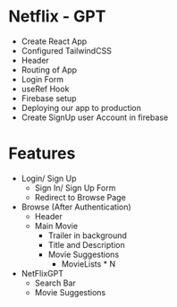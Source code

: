 # Netflix - GPT

- Create React App
- Configured TailwindCSS
- Header
- Routing of App
- Login Form
- useRef Hook
- Firebase setup
- Deploying our app to production
- Create SignUp user Account in firebase

# Features

- Login/ Sign Up
  - Sign In/ Sign Up Form
  - Redirect to Browse Page
- Browse (After Authentication)
  - Header
  - Main Movie
    - Trailer in background
    - Title and Description
    - Movie Suggestions
      - MovieLists \* N
- NetFlixGPT
  - Search Bar
  - Movie Suggestions
